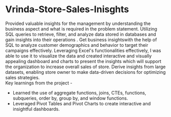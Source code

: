 # Vrinda-Store-Sales-Inisghts
Provided valuable insights for the management by understanding the business aspect and what is required in the problem statement. Utilizing SQL queries to retrieve, filter, and analyze data stored in databases and gain insights into their operations . Get business insightswith the help of SQL to analyze customer demographics and behavior to target their campaigns effectively.
Leveraging Excel's functionalities effectively, I was able to use it to visualize the data and created interactive and visually appealing dashboard and charts to present the insights which will support the organization to increase overall sales of store. Derive insights from large datasets, enabling store owner to make data-driven decisions for optimizing sales strategies.                                                     
  Key learnings from the project - 
- Learned the use of aggregate functions, joins, CTEs, functions, subqueries, order by, group by, and window functions.
- Leveraged Pivot Tables and Pivot Charts to create interactive and insightful dashboards.

 
 

